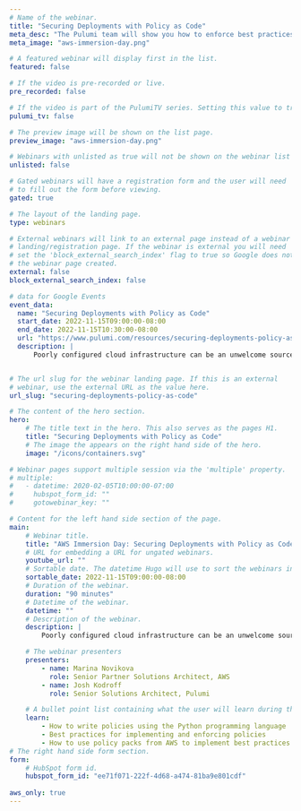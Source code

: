 ```yaml
---
# Name of the webinar.
title: "Securing Deployments with Policy as Code"
meta_desc: "The Pulumi team will show you how to enforce best practices by creating policies that scale from a single infrastructure stack to your entire organization."
meta_image: "aws-immersion-day.png"

# A featured webinar will display first in the list.
featured: false

# If the video is pre-recorded or live.
pre_recorded: false

# If the video is part of the PulumiTV series. Setting this value to true will list the video in the "PulumiTV" section.
pulumi_tv: false

# The preview image will be shown on the list page.
preview_image: "aws-immersion-day.png"

# Webinars with unlisted as true will not be shown on the webinar list
unlisted: false

# Gated webinars will have a registration form and the user will need
# to fill out the form before viewing.
gated: true

# The layout of the landing page.
type: webinars

# External webinars will link to an external page instead of a webinar
# landing/registration page. If the webinar is external you will need
# set the 'block_external_search_index' flag to true so Google does not index
# the webinar page created.
external: false
block_external_search_index: false

# data for Google Events
event_data:
  name: "Securing Deployments with Policy as Code"
  start_date: 2022-11-15T09:00:00-08:00
  end_date: 2022-11-15T10:30:00-08:00
  url: "https://www.pulumi.com/resources/securing-deployments-policy-as-code"
  description: |
      Poorly configured cloud infrastructure can be an unwelcome source of security, reliability, and cost issues. In this session, the Pulumi team will show you how to enforce best practices by creating policies that scale from a single infrastructure stack to your entire organization. From properly secured S3 buckets to mandatory resource labels, Pulumi’s CrossGuard capability helps you to prevent defective configurations from reaching production.


# The url slug for the webinar landing page. If this is an external
# webinar, use the external URL as the value here.
url_slug: "securing-deployments-policy-as-code"

# The content of the hero section.
hero:
    # The title text in the hero. This also serves as the pages H1.
    title: "Securing Deployments with Policy as Code"
    # The image the appears on the right hand side of the hero.
    image: "/icons/containers.svg"

# Webinar pages support multiple session via the 'multiple' property.
# multiple:
#   - datetime: 2020-02-05T10:00:00-07:00
#     hubspot_form_id: ""
#     gotowebinar_key: ""

# Content for the left hand side section of the page.
main:
    # Webinar title.
    title: "AWS Immersion Day: Securing Deployments with Policy as Code"
    # URL for embedding a URL for ungated webinars.
    youtube_url: ""
    # Sortable date. The datetime Hugo will use to sort the webinars in date order.
    sortable_date: 2022-11-15T09:00:00-08:00
    # Duration of the webinar.
    duration: "90 minutes"
    # Datetime of the webinar.
    datetime: ""
    # Description of the webinar.
    description: |
        Poorly configured cloud infrastructure can be an unwelcome source of security, reliability, and cost issues. In this session, the Pulumi team will show you how to enforce best practices by creating policies that scale from a single infrastructure stack to your entire organization. From properly secured S3 buckets to mandatory resource labels, Pulumi’s CrossGuard capability helps you to prevent defective configurations from reaching production.

    # The webinar presenters
    presenters:
        - name: Marina Novikova
          role: Senior Partner Solutions Architect, AWS
        - name: Josh Kodroff
          role: Senior Solutions Architect, Pulumi

    # A bullet point list containing what the user will learn during the webinar.
    learn:
        - How to write policies using the Python programming language
        - Best practices for implementing and enforcing policies
        - How to use policy packs from AWS to implement best practices for your infrastructure
# The right hand side form section.
form:
    # HubSpot form id.
    hubspot_form_id: "ee71f071-222f-4d68-a474-81ba9e801cdf"
    
aws_only: true
---
```

